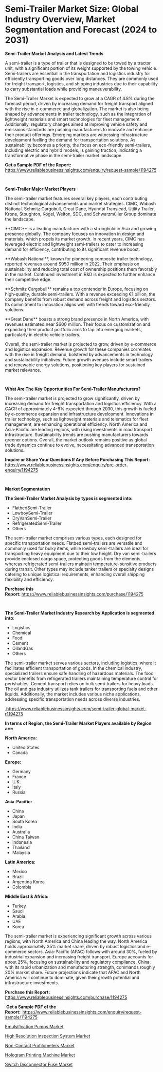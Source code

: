 <p><h1>Semi-Trailer Market Size: Global Industry Overview, Market Segmentation and Forecast (2024 to 2031)</h1></p><p><strong>Semi-Trailer Market Analysis and Latest Trends</strong></p>
<p><p>A semi-trailer is a type of trailer that is designed to be towed by a tractor unit, with a significant portion of its weight supported by the towing vehicle. Semi-trailers are essential in the transportation and logistics industry for efficiently transporting goods over long distances. They are commonly used for freight transport, logistics, and shipping industries due to their capability to carry substantial loads while providing maneuverability.</p><p>The Semi-Trailer Market is expected to grow at a CAGR of 4.8% during the forecast period, driven by increasing demand for freight transport aligned with the rise in e-commerce and globalization. The market is also being shaped by advancements in trailer technology, such as the integration of lightweight materials and smart technologies for fleet management. Additionally, regulatory changes aimed at improving vehicle safety and emissions standards are pushing manufacturers to innovate and enhance their product offerings. Emerging markets are witnessing infrastructure development fuelling the demand for transportation solutions. As sustainability becomes a priority, the focus on eco-friendly semi-trailers, including electric and hybrid models, is gaining traction, indicating a transformative phase in the semi-trailer market landscape.</p></p>
<p><strong>Get a Sample PDF of the Report:&nbsp;</strong> <a href="https://www.reliablebusinessinsights.com/enquiry/request-sample/1194275?utm_campaign=63&utm_medium=2&utm_source=Github&utm_content=ia&utm_term=11102024&utm_id=semi-trailer">https://www.reliablebusinessinsights.com/enquiry/request-sample/1194275</a></p>
<p>&nbsp;</p>
<p><strong>Semi-Trailer Major Market Players</strong></p>
<p><p>The semi-trailer market features several key players, each contributing distinct technological advancements and market strategies. CIMC, Wabash National, Schmitz Cargobull, Great Dane, Hyundai Translead, Utility Trailer, Krone, Stoughton, Kogel, Welton, SDC, and Schwarzmüller Group dominate the landscape.</p><p>**CIMC** is a leading manufacturer with a stronghold in Asia and growing presence globally. The company focuses on innovation in design and materials, which propels its market growth. In recent years, CIMC has leveraged electric and lightweight semi-trailers to cater to increasing demand for efficiency, contributing to its significant revenue boost.</p><p>**Wabash National**, known for pioneering composite trailer technology, reported revenues around $950 million in 2022. Their emphasis on sustainability and reducing total cost of ownership positions them favorably in the market. Continued investment in R&D is expected to further enhance their competitive edge.</p><p>**Schmitz Cargobull** remains a top contender in Europe, focusing on high-quality, durable semi-trailers. With a revenue exceeding €1 billion, the company benefits from robust demand across freight and logistics sectors. Its commitment to innovation aligns well with trends toward eco-friendly solutions.</p><p>**Great Dane** boasts a strong brand presence in North America, with revenues estimated near $600 million. Their focus on customization and expanding their product portfolio aims to tap into emerging markets, particularly in electric vehicle trailers.</p><p>Overall, the semi-trailer market is projected to grow, driven by e-commerce and logistics expansion. Revenue growth for these companies correlates with the rise in freight demand, bolstered by advancements in technology and sustainability initiatives. Future growth avenues include smart trailers and renewable energy solutions, positioning key players for sustained market relevance.</p></p>
<p>&nbsp;</p>
<p><strong>What Are The Key Opportunities For Semi-Trailer Manufacturers?</strong></p>
<p><p>The semi-trailer market is projected to grow significantly, driven by increasing demand for freight transportation and logistics efficiency. With a CAGR of approximately 4-6% expected through 2030, this growth is fueled by e-commerce expansion and infrastructure development. Innovations in trailer technology, such as lightweight materials and telematics for fleet management, are enhancing operational efficiency. North America and Asia-Pacific are leading regions, with rising investments in road transport infrastructure. Sustainability trends are pushing manufacturers towards greener options. Overall, the market outlook remains positive as global trade dynamics continue to evolve, necessitating advanced transportation solutions.</p></p>
<p><strong>Inquire or Share Your Questions If Any Before Purchasing This Report:</strong> <a href="https://www.reliablebusinessinsights.com/enquiry/pre-order-enquiry/1194275?utm_campaign=63&utm_medium=2&utm_source=Github&utm_content=ia&utm_term=11102024&utm_id=semi-trailer">https://www.reliablebusinessinsights.com/enquiry/pre-order-enquiry/1194275</a></p>
<p>&nbsp;</p>
<p><strong>Market Segmentation</strong></p>
<p><strong>The Semi-Trailer Market Analysis by types is segmented into:</strong></p>
<p><ul><li>FlatbedSemi-Trailer</li><li>LowboySemi-Trailer</li><li>DryVanSemi-Trailer</li><li>RefrigeratedSemi-Trailer</li><li>Others</li></ul></p>
<p><p>The semi-trailer market comprises various types, each designed for specific transportation needs. Flatbed semi-trailers are versatile and commonly used for bulky items, while lowboy semi-trailers are ideal for transporting heavy equipment due to their low height. Dry van semi-trailers provide enclosed cargo space, protecting goods from the elements, whereas refrigerated semi-trailers maintain temperature-sensitive products during transit. Other types may include tanker trailers or specialty designs catering to unique logistical requirements, enhancing overall shipping flexibility and efficiency.</p></p>
<p><strong>Purchase this Report:&nbsp;</strong><a href="https://www.reliablebusinessinsights.com/purchase/1194275?utm_campaign=63&utm_medium=2&utm_source=Github&utm_content=ia&utm_term=11102024&utm_id=semi-trailer">https://www.reliablebusinessinsights.com/purchase/1194275</a></p>
<p>&nbsp;</p>
<p><strong>The Semi-Trailer Market Industry Research by Application is segmented into:</strong></p>
<p><ul><li>Logistics</li><li>Chemical</li><li>Food</li><li>Cement</li><li>OilandGas</li><li>Others</li></ul></p>
<p><p>The semi-trailer market serves various sectors, including logistics, where it facilitates efficient transportation of goods. In the chemical industry, specialized trailers ensure safe handling of hazardous materials. The food sector benefits from refrigerated trailers maintaining temperature control for perishables. Cement transport relies on bulk semi-trailers for heavy loads. The oil and gas industry utilizes tank trailers for transporting fuels and other liquids. Additionally, the market includes various niche applications, addressing specific transportation needs across diverse industries.</p></p>
<p><a href="https://www.reliablebusinessinsights.com/semi-trailer-global-market-r1194275?utm_campaign=63&utm_medium=2&utm_source=Github&utm_content=ia&utm_term=11102024&utm_id=semi-trailer">&nbsp;https://www.reliablebusinessinsights.com/semi-trailer-global-market-r1194275</a></p>
<p><strong>In terms of Region, the Semi-Trailer Market Players available by Region are:</strong></p>
<p>
    <p> <strong> North America: </strong>
        <ul>
            <li>United States</li>
            <li>Canada</li>
        </ul>
        </p> 
    <p> <strong> Europe: </strong>
        <ul>
            <li>Germany</li>
            <li>France</li>
            <li>U.K.</li>
            <li>Italy</li>
            <li>Russia</li>
        </ul>
        </p> 
    <p> <strong> Asia-Pacific: </strong>
        <ul>
            <li>China</li>
            <li>Japan</li>
            <li>South Korea</li>
            <li>India</li>
            <li>Australia</li>
            <li>China Taiwan</li>
            <li>Indonesia</li>
            <li>Thailand</li>
            <li>Malaysia</li>
        </ul>
        </p> 
    <p> <strong> Latin America: </strong>
        <ul>
            <li>Mexico</li>
            <li>Brazil</li>
            <li>Argentina Korea</li>
            <li>Colombia</li>
        </ul>
        </p> 
    <p> <strong> Middle East & Africa: </strong>
        <ul>
            <li>Turkey</li>
            <li>Saudi</li>
            <li>Arabia</li>
            <li>UAE</li>
            <li>Korea</li>
        </ul>
    </p>
    </p>
<p><p>The semi-trailer market is experiencing significant growth across various regions, with North America and China leading the way. North America holds approximately 35% market share, driven by robust logistics and e-commerce sectors. Asia-Pacific (APAC) follows with around 30%, fueled by industrial expansion and increasing freight transport. Europe accounts for about 25%, focusing on sustainability and regulatory compliance. China, with its rapid urbanization and manufacturing strength, commands roughly 20% market share. Future projections indicate that APAC and North America will continue to dominate, given their growth potential and infrastructure investments.</p></p>
<p><strong>Purchase this Report: </strong><a href="https://www.reliablebusinessinsights.com/purchase/1194275?utm_campaign=63&utm_medium=2&utm_source=Github&utm_content=ia&utm_term=11102024&utm_id=semi-trailer">https://www.reliablebusinessinsights.com/purchase/1194275</a></p>
<p>&nbsp;<strong>Get a Sample PDF of the Report:&nbsp;&nbsp;</strong><a href="https://www.reliablebusinessinsights.com/enquiry/request-sample/1194275?utm_campaign=63&utm_medium=2&utm_source=Github&utm_content=ia&utm_term=11102024&utm_id=semi-trailer">https://www.reliablebusinessinsights.com/enquiry/request-sample/1194275</a></p>
<p><strong></strong></p>
<p><p><a href="https://www.linkedin.com/pulse/global-emulsification-pumps-market-trends-innovations-forward-looking-r7suf?utm_campaign=63&utm_medium=2&utm_source=Github&utm_content=ia&utm_term=11102024&utm_id=semi-trailer">Emulsification Pumps Market</a></p><p><a href="https://www.linkedin.com/pulse/global-high-resolution-inspection-system-market-opportunities-sj7af?utm_campaign=63&utm_medium=2&utm_source=Github&utm_content=ia&utm_term=11102024&utm_id=semi-trailer">High Resolution Inspection System Market</a></p><p><a href="https://www.linkedin.com/pulse/global-non-contact-profilometers-market-trends-analysis-future-ikfdf?utm_campaign=63&utm_medium=2&utm_source=Github&utm_content=ia&utm_term=11102024&utm_id=semi-trailer">Non-Contact Profilometers Market</a></p><p><a href="https://issuu.com/reportprime-2/docs/hologram-printing-machine-market-si_ec7575d7092bca?utm_campaign=63&utm_medium=2&utm_source=Github&utm_content=ia&utm_term=11102024&utm_id=semi-trailer">Hologram Printing Machine Market</a></p><p><a href="https://issuu.com/reportprime-2/docs/switch-disconnector-fuse-market-siz_e06cf5637230c2?utm_campaign=63&utm_medium=2&utm_source=Github&utm_content=ia&utm_term=11102024&utm_id=semi-trailer">Switch Disconnector Fuse Market</a></p></p>